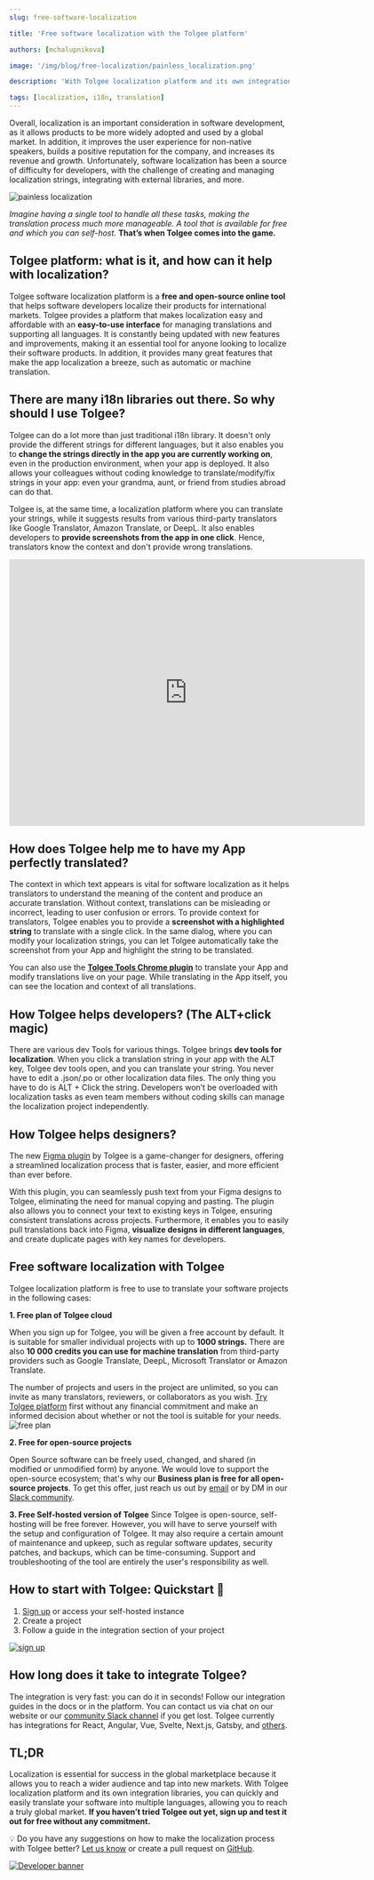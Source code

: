```yaml
---
slug: free-software-localization

title: 'Free software localization with the Tolgee platform'

authors: [mchalupnikova]

image: '/img/blog/free-localization/painless_localization.png'

description: 'With Tolgee localization platform and its own integration libraries, you can quickly and easily translate your software into multiple languages, allowing you to reach a truly global market.'

tags: [localization, i18n, translation]
---
```


Overall, localization is an important consideration in software development, as it allows products to be more widely adopted and used by a global market. In addition, it improves the user experience for non-native speakers, builds a positive reputation for the company, and increases its revenue and growth. Unfortunately, software localization has been a source of difficulty for developers, with the challenge of creating and managing localization strings, integrating with external libraries, and more.

![painless localization](/img/blog/free-localization/painless_localization.png)

<!--truncate-->

_Imagine having a single tool to handle all these tasks, making the translation process much more manageable. A tool that is available for free and which you can self-host._ **That’s when Tolgee comes into the game.**

## Tolgee platform: what is it, and how can it help with localization?

Tolgee software localization platform is a **free and open-source online tool** that helps software developers localize their products for international markets. Tolgee provides a platform that makes localization easy and affordable with an **easy-to-use interface** for managing translations and supporting all languages. It is constantly being updated with new features and improvements, making it an essential tool for anyone looking to localize their software products. In addition, it provides many great features that make the app localization a breeze, such as automatic or machine translation.

## There are many i18n libraries out there. So why should I use Tolgee?

Tolgee can do a lot more than just traditional i18n library. It doesn't only provide the different strings for different languages, but it also enables you to **change the strings directly in the app you are currently working on**, even in the production environment, when your app is deployed. It also allows your colleagues without coding knowledge to translate/modify/fix strings in your app: even your grandma, aunt, or friend from studies abroad can do that.

Tolgee is, at the same time, a localization platform where you can translate your strings, while it suggests results from various third-party translators like Google Translator, Amazon Translate, or DeepL. It also enables developers to **provide screenshots from the app in one click**. Hence, translators know the context and don't provide wrong translations.

<iframe
    width="640"
    height="480"
    src="https://www.youtube.com/embed/t4Ogc8bP1lA"
    frameborder="0"
    allow="autoplay; encrypted-media"
    allowfullscreen
>
</iframe>

## How does Tolgee help me to have my App perfectly translated?

The context in which text appears is vital for software localization as it helps translators to understand the meaning of the content and produce an accurate translation. Without context, translations can be misleading or incorrect, leading to user confusion or errors.
To provide context for translators, Tolgee enables you to provide a **screenshot with a highlighted string** to translate with a single click. In the same dialog, where you can modify your localization strings, you can let Tolgee automatically take the screenshot from your App and highlight the string to be translated.

You can also use the [**Tolgee Tools Chrome plugin**](https://chrome.google.com/webstore/detail/tolgee-tools/hacnbapajkkfohnonhbmegojnddagfnj) to translate your App and modify translations live on your page. While translating in the App itself, you can see the location and context of all translations.

## How Tolgee helps developers? (The ALT+click magic)

There are various dev Tools for various things. Tolgee brings **dev tools for localization**. When you click a translation string in your app with the ALT key, Tolgee dev tools open, and you can translate your string. You never have to edit a .json/.po or other localization data files. The only thing you have to do is ALT + Click the string. Developers won’t be overloaded with localization tasks as even team members without coding skills can manage the localization project independently.

## How Tolgee helps designers?

The new [Figma plugin](https://tolgee.io/integrations/figma) by Tolgee is a game-changer for designers, offering a streamlined localization process that is faster, easier, and more efficient than ever before.

With this plugin, you can seamlessly push text from your Figma designs to Tolgee, eliminating the need for manual copying and pasting. The plugin also allows you to connect your text to existing keys in Tolgee, ensuring consistent translations across projects. Furthermore, it enables you to easily pull translations back into Figma, **visualize designs in different languages**, and create duplicate pages with key names for developers.

## Free software localization with Tolgee

Tolgee localization platform is free to use to translate your software projects in the following cases:

**1. Free plan of Tolgee cloud**

When you sign up for Tolgee, you will be given a free account by default. It is suitable for smaller individual projects with up to **1000 strings.** There are also **10 000 credits you can use for machine translation** from third-party providers such as Google Translate, DeepL, Microsoft Translator or Amazon Translate.

The number of projects and users in the project are unlimited, so you can invite as many translators, reviewers, or collaborators as you wish. [Try Tolgee platform](https://app.tolgee.io/sign_up) first without any financial commitment and make an informed decision about whether or not the tool is suitable for your needs.
![free plan](/img/blog/free-localization/free_plan.png)

**2. Free for open-source projects**

Open Source software can be freely used, changed, and shared (in modified or unmodified form) by anyone. We would love to support the open-source ecosystem; that's why our **Business plan is free for all open-source projects**. To get this offer, just reach us out by [email](mailto:info@tolgee.io) or by DM in our [Slack community](https://join.slack.com/t/tolgeecommunity/shared_invite/zt-16l0sf7ae-6fmAl2Fb9wqFCV0uzSa7bw).

**3. Free Self-hosted version of Tolgee**
Since Tolgee is open-source, self-hosting will be free forever. However, you will have to serve yourself with the setup and configuration of Tolgee. It may also require a certain amount of maintenance and upkeep, such as regular software updates, security patches, and backups, which can be time-consuming. Support and troubleshooting of the tool are entirely the user's responsibility as well.

## How to start with Tolgee: Quickstart 🚀

1. [Sign up](https://app.tolgee.io/sign_up) or access your self-hosted instance
2. Create a project
3. Follow a guide in the integration section of your project

[![sign up](/img/blog/free-localization/sign_up.png)](https://app.tolgee.io/sign_up)

## How long does it take to integrate Tolgee?

The integration is very fast: you can do it in seconds! Follow our integration guides in the docs or in the platform. You can contact us via chat on our website or our [community Slack channel](https://join.slack.com/t/tolgeecommunity/shared_invite/zt-16l0sf7ae-6fmAl2Fb9wqFCV0uzSa7bw) if you get lost. Tolgee currently has integrations for React, Angular, Vue, Svelte, Next.js, Gatsby, and [others](/integrations/).

## TL;DR

Localization is essential for success in the global marketplace because it allows you to reach a wider audience and tap into new markets. With Tolgee localization platform and its own integration libraries, you can quickly and easily translate your software into multiple languages, allowing you to reach a truly global market. **If you haven’t tried Tolgee out yet, sign up and test it out for free without any commitment.**

💡 Do you have any suggestions on how to make the localization process with Tolgee better? [Let us know](mailto:info@tolgee.io) or create a pull request on [GitHub](https://github.com/tolgee/tolgee-platform).

[![Developer banner](/img/blog/blog-banners/banner-developer.webp)](https://app.tolgee.io/sign_up)
